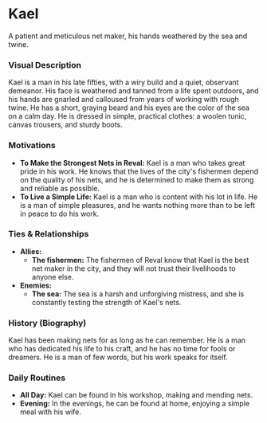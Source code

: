 # Kael

A patient and meticulous net maker, his hands weathered by the sea and twine.

### Visual Description

Kael is a man in his late fifties, with a wiry build and a quiet, observant demeanor. His face is weathered and tanned from a life spent outdoors, and his hands are gnarled and calloused from years of working with rough twine. He has a short, graying beard and his eyes are the color of the sea on a calm day. He is dressed in simple, practical clothes: a woolen tunic, canvas trousers, and sturdy boots.

### Motivations

- **To Make the Strongest Nets in Reval:** Kael is a man who takes great pride in his work. He knows that the lives of the city's fishermen depend on the quality of his nets, and he is determined to make them as strong and reliable as possible.
- **To Live a Simple Life:** Kael is a man who is content with his lot in life. He is a man of simple pleasures, and he wants nothing more than to be left in peace to do his work.

### Ties & Relationships

- **Allies:**
    - **The fishermen:** The fishermen of Reval know that Kael is the best net maker in the city, and they will not trust their livelihoods to anyone else.
- **Enemies:**
    - **The sea:** The sea is a harsh and unforgiving mistress, and she is constantly testing the strength of Kael's nets.

### History (Biography)

Kael has been making nets for as long as he can remember. He is a man who has dedicated his life to his craft, and he has no time for fools or dreamers. He is a man of few words, but his work speaks for itself.

### Daily Routines

- **All Day:** Kael can be found in his workshop, making and mending nets.
- **Evening:** In the evenings, he can be found at home, enjoying a simple meal with his wife.
